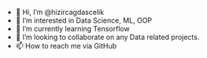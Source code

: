 - 👋 Hi, I’m @hizircagdascelik
- 👀 I’m interested in Data Science, ML, OOP 
- 🌱 I’m currently learning Tensorflow
- 💞️ I’m looking to collaborate on any Data related projects.  
- 📫 How to reach me via GitHub

<!---
hizircagdascelik/hizircagdascelik is a ✨ special ✨ repository because its `README.md` (this file) appears on your GitHub profile.
You can click the Preview link to take a look at your changes.
--->
